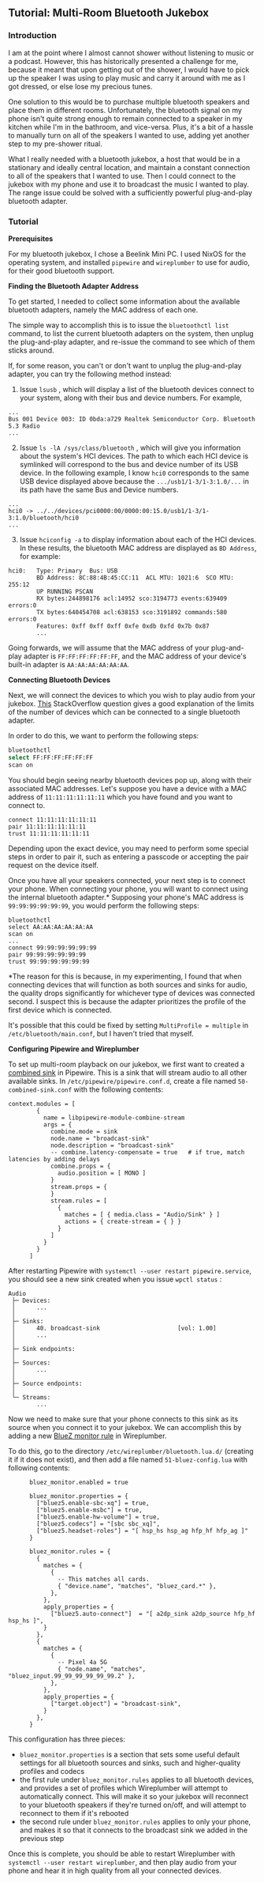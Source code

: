 ## Tutorial: Multi-Room Bluetooth Jukebox

### Introduction

I am at the point where I almost cannot shower without listening to music or a podcast. However, this has historically presented a challenge for me, because it meant that upon getting out of the shower, I would have to pick up the speaker I was using to play music and carry it around with me as I got dressed, or else lose my precious tunes.

One solution to this would be to purchase multiple bluetooth speakers and place them in different rooms. Unfortunately, the bluetooth signal on my phone isn't quite strong enough to remain connected to a speaker in my kitchen while I'm in the bathroom, and vice-versa. Plus, it's a bit of a hassle to manually turn on all of the speakers I wanted to use, adding yet another step to my pre-shower ritual.

What I really needed with a bluetooth jukebox, a host that would be in a stationary and ideally central location, and maintain a constant connection to all of the speakers that I wanted to use. Then I could connect to the jukebox with my phone and use it to broadcast the music I wanted to play. The range issue could be solved with a sufficiently powerful plug-and-play bluetooth adapter.

### Tutorial

**Prerequisites**

For my bluetooth jukebox, I chose a Beelink Mini PC. I used NixOS for the operating system, and installed `pipewire` and `wireplumber` to use for audio, for their good bluetooth support.

**Finding the Bluetooth Adapter Address**

To get started, I needed to collect some information about the available bluetooth adapters, namely the MAC address of each one.

The simple way to accomplish this is to issue the `bluetoothctl list` command, to list the current bluetooth adapters on the system, then unplug the plug-and-play adapter, and re-issue the command to see which of them sticks around.

If, for some reason, you can't or don't want to unplug the plug-and-play adapter, you can try the following method instead:

1. Issue `lsusb` , which will display a list of the bluetooth devices connect to your system, along with their bus and device numbers. For example,

```
...
Bus 001 Device 003: ID 0bda:a729 Realtek Semiconductor Corp. Bluetooth 5.3 Radio
...
```

2. Issue `ls -lA /sys/class/bluetooth` , which will give you information about the system's HCI devices. The path to which each HCI device is symlinked will correspond to the bus and device number of its USB device. In the following example, I know `hci0` corresponds to the same USB device displayed above because the `.../usb1/1-3/1-3:1.0/...` in its path have the same Bus and Device numbers.

```
...
hci0 -> ../../devices/pci0000:00/0000:00:15.0/usb1/1-3/1-3:1.0/bluetooth/hci0
...
```

3. Issue `hciconfig -a` to display information about each of the HCI devices. In these results, the bluetooth MAC address are displayed as `BD Address`, for example:

```
hci0:   Type: Primary  Bus: USB
        BD Address: 8C:88:4B:45:CC:11  ACL MTU: 1021:6  SCO MTU: 255:12
        UP RUNNING PSCAN
        RX bytes:244898176 acl:14952 sco:3194773 events:639409 errors:0
        TX bytes:640454708 acl:638153 sco:3191892 commands:580 errors:0
        Features: 0xff 0xff 0xff 0xfe 0xdb 0xfd 0x7b 0x87
        ...
```

Going forwards, we will assume that the MAC address of your plug-and-play adapter is `FF:FF:FF:FF:FF:FF`, and the MAC address of your device's built-in adapter is `AA:AA:AA:AA:AA:AA`.

**Connecting Bluetooth Devices**

Next, we will connect the devices to which you wish to play audio from your jukebox. [This](https://superuser.com/questions/931188/how-many-devices-can-be-hooked-up-to-one-pc-bluetooth-adapter-at-a-time#935508) StackOverflow question gives a good explanation of the limits of the number of devices which can be connected to a single bluetooth adapter.

In order to do this, we want to perform the following steps:

```bash
bluetoothctl
select FF:FF:FF:FF:FF:FF
scan on 
```

You should begin seeing nearby bluetooth devices pop up, along with their associated MAC addresses. Let's suppose you have a device with a MAC address of `11:11:11:11:11:11` which you have found and you want to connect to.

```
connect 11:11:11:11:11:11
pair 11:11:11:11:11:11
trust 11:11:11:11:11:11
```

Depending upon the exact device, you may need to perform some special steps in order to pair it, such as entering a passcode or accepting the pair request on the device itself.

Once you have all your speakers connected, your next step is to connect your phone. When connecting your phone, you will want to connect using the internal bluetooth adapter.\* Supposing your phone's MAC address is `99:99:99:99:99:99`, you would perform the following steps:

```
bluetoothctl
select AA:AA:AA:AA:AA:AA
scan on
...
connect 99:99:99:99:99:99
pair 99:99:99:99:99:99
trust 99:99:99:99:99:99
```

\*The reason for this is because, in my experimenting, I found that when connecting devices that will function as both sources and sinks for audio, the quality drops significantly for whichever type of devices was connected second. I suspect this is because the adapter prioritizes the profile of the first device which is connected.

It's possible that this could be fixed by setting `MultiProfile = multiple` in `/etc/bluetooth/main.conf`, but I haven't tried that myself.

**Configuring Pipewire and Wireplumber**

To set up multi-room playback on our jukebox, we first want to created a [combined sink](https://docs.pipewire.org/page_module_combine_stream.html) in Pipewire. This is a sink that will stream audio to all other available sinks. In `/etc/pipewire/pipewire.conf.d`, create a file named `50-combined-sink.conf` with the following contents:

```
context.modules = [
        {
          name = libpipewire-module-combine-stream
          args = {
            combine.mode = sink
            node.name = "broadcast-sink"
            node.description = "broadcast-sink"
            -- combine.latency-compensate = true   # if true, match latencies by adding delays
            combine.props = {
              audio.position = [ MONO ]
            }
            stream.props = {
            }
            stream.rules = [
              {
                matches = [ { media.class = "Audio/Sink" } ]
                actions = { create-stream = { } }
              }
            ]
          }
        } 
      ]
```

After restarting Pipewire with `systemctl --user restart pipewire.service`, you should see a new sink created when you issue `wpctl status` :

```
Audio
 ├─ Devices:
 │      ...
 │
 ├─ Sinks:
 │      40. broadcast-sink                      [vol: 1.00]
 │      ...
 │
 ├─ Sink endpoints:
 │
 ├─ Sources:
 │      ...
 │
 ├─ Source endpoints:
 │
 └─ Streams:
        ...
```

Now we need to make sure that your phone connects to this sink as its source when you connect it to your jukebox. We can accomplish this by adding a new [BlueZ monitor rule](https://pipewire.pages.freedesktop.org/wireplumber/daemon/configuration/bluetooth.html#rules) in Wireplumber.

To do this, go to the directory `/etc/wireplumber/bluetooth.lua.d/` (creating it if it does not exist), and then add a file named `51-bluez-config.lua` with following contents:

```
      bluez_monitor.enabled = true

      bluez_monitor.properties = {
        ["bluez5.enable-sbc-xq"] = true,
        ["bluez5.enable-msbc"] = true,
        ["bluez5.enable-hw-volume"] = true,
        ["bluez5.codecs"] = "[sbc sbc_xq]",
        ["bluez5.headset-roles"] = "[ hsp_hs hsp_ag hfp_hf hfp_ag ]"
      }

      bluez_monitor.rules = {
        {
          matches = {
            {
              -- This matches all cards.
              { "device.name", "matches", "bluez_card.*" },
            },
          },
          apply_properties = {
            ["bluez5.auto-connect"]  = "[ a2dp_sink a2dp_source hfp_hf hsp_hs ]",
          }
        },
        {
          matches = {
            {
              -- Pixel 4a 5G
              { "node.name", "matches", "bluez_input.99_99_99_99_99_99.2" },
            },
          },
          apply_properties = {
            ["target.object"] = "broadcast-sink",
          }
        },
      }
```

This configuration has three pieces:

* `bluez_monitor.properties` is a section that sets some useful default settings for all bluetooth sources and sinks, such and higher-quality profiles and codecs
* the first rule under `bluez_monitor.rules` applies to all bluetooth devices, and provides a set of profiles which Wireplumber will attempt to automatically connect. This will make it so your jukebox will reconnect to your bluetooth speakers if they're turned on/off, and will attempt to reconnect to them if it's rebooted
* the second rule under `bluez_monitor.rules` applies to only your phone, and makes it so that it connects to the broadcast sink we added in the previous step

Once this is complete, you should be able to restart Wireplumber with `systemctl --user restart wireplumber`, and then play audio from your phone and hear it in high quality from all your connected devices.
